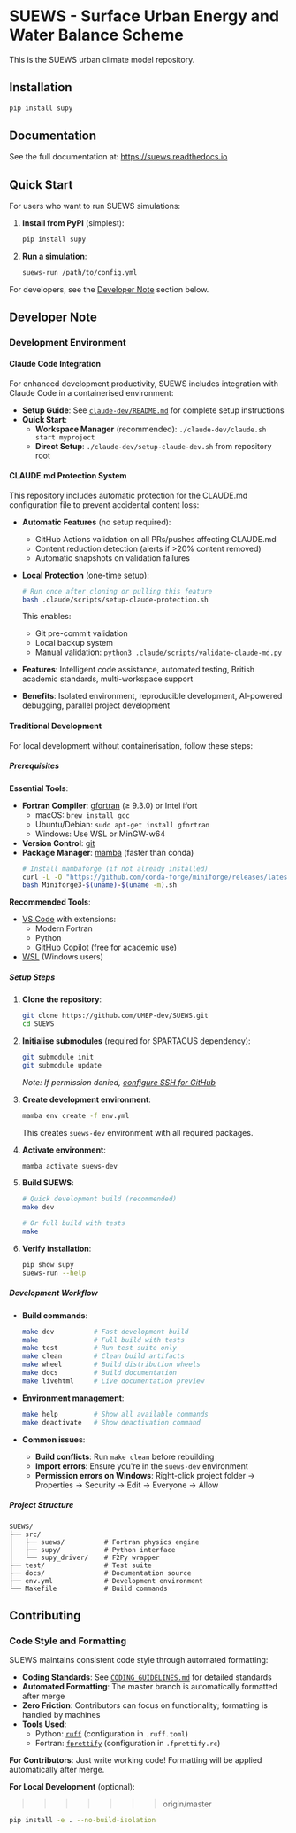 # SUEWS - Surface Urban Energy and Water Balance Scheme

This is the SUEWS urban climate model repository.

## Installation

```bash
pip install supy
```

## Documentation

See the full documentation at: https://suews.readthedocs.io

## Quick Start

For users who want to run SUEWS simulations:

1. **Install from PyPI** (simplest):
   ```bash
   pip install supy
   ```

2. **Run a simulation**:
   ```bash
   suews-run /path/to/config.yml
   ```

For developers, see the [Developer Note](#developer-note) section below.

## Developer Note

### Development Environment

#### Claude Code Integration

For enhanced development productivity, SUEWS includes integration with Claude Code in a containerised environment:

* **Setup Guide**: See [`claude-dev/README.md`](claude-dev/README.md) for complete setup instructions
* **Quick Start**:
  - **Workspace Manager** (recommended): `./claude-dev/claude.sh start myproject`
  - **Direct Setup**: `./claude-dev/setup-claude-dev.sh` from repository root

#### CLAUDE.md Protection System

This repository includes automatic protection for the CLAUDE.md configuration file to prevent accidental content loss:

* **Automatic Features** (no setup required):
  - GitHub Actions validation on all PRs/pushes affecting CLAUDE.md
  - Content reduction detection (alerts if >20% content removed)
  - Automatic snapshots on validation failures

* **Local Protection** (one-time setup):
  ```bash
  # Run once after cloning or pulling this feature
  bash .claude/scripts/setup-claude-protection.sh
  ```
  This enables:
  - Git pre-commit validation
  - Local backup system
  - Manual validation: `python3 .claude/scripts/validate-claude-md.py`
* **Features**: Intelligent code assistance, automated testing, British academic standards, multi-workspace support
* **Benefits**: Isolated environment, reproducible development, AI-powered debugging, parallel project development

#### Traditional Development

For local development without containerisation, follow these steps:

##### Prerequisites

**Essential Tools**:
* **Fortran Compiler**: [gfortran](https://gcc.gnu.org/wiki/GFortran) (≥ 9.3.0) or Intel ifort
  - macOS: `brew install gcc`
  - Ubuntu/Debian: `sudo apt-get install gfortran`
  - Windows: Use WSL or MinGW-w64
* **Version Control**: [git](https://git-scm.com/)
* **Package Manager**: [mamba](https://mamba.readthedocs.io/en/latest/) (faster than conda)
  ```bash
  # Install mambaforge (if not already installed)
  curl -L -O "https://github.com/conda-forge/miniforge/releases/latest/download/Miniforge3-$(uname)-$(uname -m).sh"
  bash Miniforge3-$(uname)-$(uname -m).sh
  ```

**Recommended Tools**:
* [VS Code](https://code.visualstudio.com/) with extensions:
  - Modern Fortran
  - Python
  - GitHub Copilot (free for academic use)
* [WSL](https://docs.microsoft.com/en-us/windows/wsl/install-win10) (Windows users)

##### Setup Steps

1. **Clone the repository**:
   ```bash
   git clone https://github.com/UMEP-dev/SUEWS.git
   cd SUEWS
   ```

2. **Initialise submodules** (required for SPARTACUS dependency):
   ```bash
   git submodule init
   git submodule update
   ```
   *Note: If permission denied, [configure SSH for GitHub](https://docs.github.com/en/github/authenticating-to-github/connecting-to-github-with-ssh)*

3. **Create development environment**:
   ```bash
   mamba env create -f env.yml
   ```
   This creates `suews-dev` environment with all required packages.

4. **Activate environment**:
   ```bash
   mamba activate suews-dev
   ```

5. **Build SUEWS**:
   ```bash
   # Quick development build (recommended)
   make dev

   # Or full build with tests
   make
   ```

6. **Verify installation**:
   ```bash
   pip show supy
   suews-run --help
   ```

##### Development Workflow

* **Build commands**:
  ```bash
  make dev          # Fast development build
  make              # Full build with tests
  make test         # Run test suite only
  make clean        # Clean build artifacts
  make wheel        # Build distribution wheels
  make docs         # Build documentation
  make livehtml     # Live documentation preview
  ```

* **Environment management**:
  ```bash
  make help         # Show all available commands
  make deactivate   # Show deactivation command
  ```

* **Common issues**:
  - **Build conflicts**: Run `make clean` before rebuilding
  - **Import errors**: Ensure you're in the `suews-dev` environment
  - **Permission errors on Windows**: Right-click project folder → Properties → Security → Edit → Everyone → Allow

##### Project Structure

```
SUEWS/
├── src/
│   ├── suews/          # Fortran physics engine
│   ├── supy/           # Python interface
│   └── supy_driver/    # F2Py wrapper
├── test/               # Test suite
├── docs/               # Documentation source
├── env.yml             # Development environment
└── Makefile            # Build commands
```


## Contributing

### Code Style and Formatting

SUEWS maintains consistent code style through automated formatting:

* **Coding Standards**: See [`CODING_GUIDELINES.md`](dev-ref/CODING_GUIDELINES.md) for detailed standards
* **Automated Formatting**: The master branch is automatically formatted after merge
* **Zero Friction**: Contributors can focus on functionality; formatting is handled by machines
* **Tools Used**:
  - Python: [`ruff`](https://docs.astral.sh/ruff/) (configuration in `.ruff.toml`)
  - Fortran: [`fprettify`](https://github.com/pseewald/fprettify) (configuration in `.fprettify.rc`)

**For Contributors**: Just write working code! Formatting will be applied automatically after merge.

**For Local Development** (optional):
>>>>>>> origin/master
```bash
pip install -e . --no-build-isolation
```